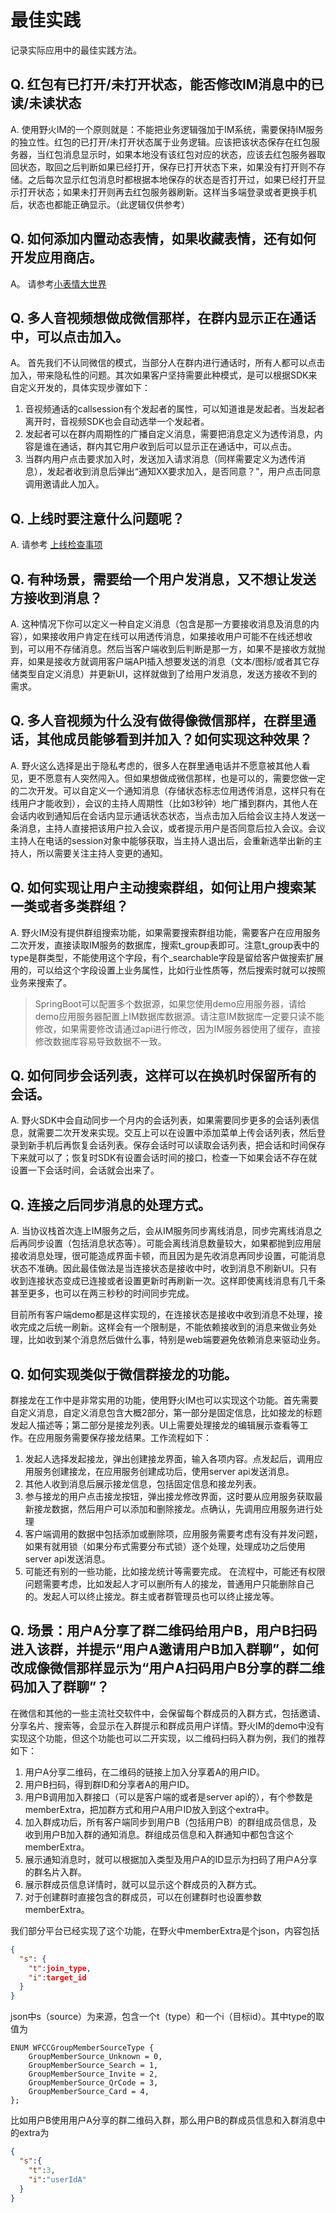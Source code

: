 # 最佳实践
记录实际应用中的最佳实践方法。

## Q. 红包有已打开/未打开状态，能否修改IM消息中的已读/未读状态
A. 使用野火IM的一个原则就是：不能把业务逻辑强加于IM系统，需要保持IM服务的独立性。红包的已打开/未打开状态属于业务逻辑。应该把该状态保存在红包服务器，当红包消息显示时，如果本地没有该红包对应的状态，应该去红包服务器取回状态，取回之后判断如果已经打开，保存已打开状态下来，如果没有打开则不存储。之后每次显示红包消息时都根据本地保存的状态是否打开过，如果已经打开显示打开状态；如果未打开则再去红包服务器刷新。这样当多端登录或者更换手机后，状态也都能正确显示。（此逻辑仅供参考）

## Q. 如何添加内置动态表情，如果收藏表情，还有如何开发应用商店。
A。 请参考[小表情大世界](practicality/stickers.md)

## Q. 多人音视频想做成微信那样，在群内显示正在通话中，可以点击加入。
A。 首先我们不认同微信的模式，当部分人在群内进行通话时，所有人都可以点击加入，带来隐私性的问题。其次如果客户坚持需要此种模式，是可以根据SDK来自定义开发的，具体实现步骤如下：
1. 音视频通话的callsession有个发起者的属性，可以知道谁是发起者。当发起者离开时，音视频SDK也会自动选举一个发起者。
2. 发起者可以在群内周期性的广播自定义消息，需要把消息定义为透传消息，内容是谁在通话，群内其它用户收到后可以显示正在通话中，可以点击。
3. 当群内用户点击要求加入时，发送加入请求消息（同样需要定义为透传消息），发起者收到消息后弹出“通知XX要求加入，是否同意？”，用户点击同意调用邀请此人加入。

## Q. 上线时要注意什么问题呢？
A. 请参考 [上线检查事项](../blogs/上线检查事项.md)

## Q. 有种场景，需要给一个用户发消息，又不想让发送方接收到消息？
A. 这种情况下你可以定义一种自定义消息（包含是那一方要接收消息及消息的内容），如果接收用户肯定在线可以用透传消息，如果接收用户可能不在线还想收到，可以用不存储消息。然后当客户端收到后判断是那一方，如果不是接收方就抛弃，如果是接收方就调用客户端API插入想要发送的消息（文本/图标/或者其它存储类型自定义消息）并更新UI，这样就做到了给用户发消息，发送方接收不到的需求。

## Q. 多人音视频为什么没有做得像微信那样，在群里通话，其他成员能够看到并加入？如何实现这种效果？
A. 野火这么选择是出于隐私考虑的，很多人在群里通电话并不愿意被其他人看见，更不愿意有人突然闯入。但如果想做成微信那样，也是可以的，需要您做一定的二次开发。可以自定义一个通知消息（存储状态标志位用透传消息，这样只有在线用户才能收到），会议的主持人周期性（比如3秒钟）地广播到群内，其他人在会话内收到通知后在会话内显示通话状态状态，当点击加入后给会议主持人发送一条消息，主持人直接把该用户拉入会议，或者提示用户是否同意后拉入会议。会议主持人在电话的session对象中能够获取，当主持人退出后，会重新选举出新的主持人，所以需要关注主持人变更的通知。

## Q. 如何实现让用户主动搜索群组，如何让用户搜索某一类或者多类群组？
A. 野火IM没有提供群组搜索功能，如果需要搜索群组功能，需要客户在应用服务二次开发，直接读取IM服务的数据库，搜索t_group表即可。注意t_group表中的type是群类型，不能使用这个字段，有个_searchable字段是留给客户做搜索扩展用的，可以给这个字段设置上业务属性，比如行业性质等，然后搜索时就可以按照业务来搜索了。
> SpringBoot可以配置多个数据源，如果您使用demo应用服务器，请给demo应用服务器配置上IM数据库数据源。请注意IM数据库一定要只读不能修改，如果需要修改请通过api进行修改，因为IM服务器使用了缓存，直接修改数据库容易导致数据不一致。

## Q. 如何同步会话列表，这样可以在换机时保留所有的会话。
A. 野火SDK中会自动同步一个月内的会话列表，如果需要同步更多的会话列表信息，就需要二次开发来实现。交互上可以在设置中添加菜单上传会话列表，然后登录到新手机后再恢复会话列表。保存会话时可以读取会话列表，把会话和时间保存下来就可以了；恢复时SDK有设置会话时间的接口，检查一下如果会话不存在就设置一下会话时间，会话就会出来了。

## Q. 连接之后同步消息的处理方式。
A. 当协议栈首次连上IM服务之后，会从IM服务同步离线消息，同步完离线消息之后再同步设置（包括消息状态等）。可能会离线消息数量较大，如果都抛到应用层接收消息处理，很可能造成界面卡顿，而且因为是先收消息再同步设置，可能消息状态不准确。因此最佳做法是当连接状态是接收中时，收到消息不刷新UI。只有收到连接状态变成已连接或者设置更新时再刷新一次。这样即使离线消息有几千条甚至更多，也可以在两三秒秒的时间同步完成。

目前所有客户端demo都是这样实现的，在连接状态是接收中收到消息不处理，接收完成之后统一刷新。这样会有一个限制是，不能依赖接收到的消息来做业务处理，比如收到某个消息然后做什么事，特别是web端要避免依赖消息来驱动业务。

## Q. 如何实现类似于微信群接龙的功能。
群接龙在工作中是非常实用的功能，使用野火IM也可以实现这个功能。首先需要自定义消息，自定义消息包含大概2部分，第一部分是固定信息，比如接龙的标题发起人描述等；第二部分是接龙列表。UI上需要处理接龙的编辑展示查看等工作。在应用服务需要保存接龙结果。工作流程如下：
1. 发起人选择发起接龙，弹出创建接龙界面，输入各项内容。点发起后，调用应用服务创建接龙，在应用服务创建成功后，使用server api发送消息。
2. 其他人收到消息后展示接龙信息，包括固定信息和接龙列表。
3. 参与接龙的用户点击接龙按钮，弹出接龙修改界面，这时要从应用服务获取最新接龙数据，然后用户可以添加和删除接龙。点确认，先调用应用服务进行处理
4. 客户端调用的数据中包括添加或删除项，应用服务需要考虑有没有并发问题，如果有就用锁（如果分布式需要分布式锁）逐个处理，处理成功之后使用server api发送消息。
5. 可能还有别的一些功能，比如接龙统计等需要完成。
在流程中，可能还有权限问题需要考虑，比如发起人才可以删所有人的接龙，普通用户只能删除自己的。发起人可以终止接龙。群主或者群管理员也可以终止接龙等。

## Q. 场景：用户A分享了群二维码给用户B，用户B扫码进入该群，并提示“用户A邀请用户B加入群聊”，如何改成像微信那样显示为“用户A扫码用户B分享的群二维码加入了群聊”？
在微信和其他的一些主流社交软件中，会保留每个群成员的入群方式，包括邀请、分享名片、搜索等，会显示在入群提示和群成员用户详情。野火IM的demo中没有实现这个功能，但这个功能也可以二开实现，以二维码扫码入群为例，我们的推荐如下：
1. 用户A分享二维码，在二维码的链接上加入分享着A的用户ID。
2. 用户B扫码，得到群ID和分享者A的用户ID。
3. 用户B调用加入群接口（可以是客户端的或者是server api的），有个参数是memberExtra，把加群方式和用户A用户ID放入到这个extra中。
4. 加入群成功后，所有客户端同步到用户B（包括用户B）的群组成员信息，及收到用户B加入群的通知消息。群组成员信息和入群通知中都包含这个memberExtra。
5. 展示通知消息时，就可以根据加入类型及用户A的ID显示为扫码了用户A分享的群名片入群。
6. 展示群成员信息详情时，就可以显示这个群成员的入群方式。
7. 对于创建群时直接包含的群成员，可以在创建群时也设置参数memberExtra。

我们部分平台已经实现了这个功能，在野火中memberExtra是个json，内容包括
```json
{
  "s": {
    "t":join_type,
    "i":target_id
  }
}
```
json中s（source）为来源，包含一个t（type）和一个i（目标id）。其中type的取值为
```
ENUM WFCCGroupMemberSourceType {
    GroupMemberSource_Unknown = 0,
    GroupMemberSource_Search = 1,
    GroupMemberSource_Invite = 2,
    GroupMemberSource_QrCode = 3,
    GroupMemberSource_Card = 4,
};
```
比如用户B使用用户A分享的群二维码入群，那么用户B的群成员信息和入群消息中的extra为
```json
{
  "s":{
    "t":3,
    "i":"userIdA"
  }
}
```
